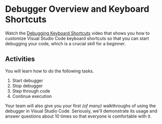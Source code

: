 # Debugger Overview and Keyboard Shortcuts

Watch the [Debugging Keyboard Shortcuts](https://watch.screencastify.com/v/HBJhwo3JlAaLrD7xhfvw) video that shows you how to customize Visual Studio Code keyboard shortcuts so that you can start debugging your code, which is a crucial skill for a beginner.

## Activities

You will learn how to do the following tasks.

1. Start debugger
1. Stop debugger
1. Step through code
1. Continue execution

Your team will also give you your first _(of many)_ walkthroughs of using the debugger in Visual Studio Code. Seriously, we'll demonstrate its usage and answer questions about 10 times so that everyone is comfortable with it.